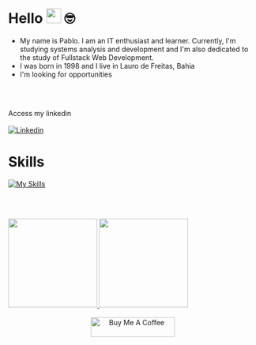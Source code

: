 # Hello <img src="https://media.giphy.com/media/hvRJCLFzcasrR4ia7z/giphy.gif" width="30"> 🤓
<ul>
  <li>My name is Pablo. I am an IT enthusiast and learner. Currently, I'm studying systems analysis and development and I'm also dedicated to the study of Fullstack Web Development.</li>
  <li>I was born in 1998 and I live in Lauro de Freitas, Bahia</li>
  <li>I'm looking for opportunities</li>
</ul>
<br><br>

Access my linkedin <br><br>
<a href="https://www.linkedin.com/in/pablosantos-cg/" target="_blank">
  <img align="center" src="https://img.shields.io/badge/LinkedIn-0077B5?style=for-the-badge&logo=linkedin&logoColor=white" alt="Linkedin"/>
</a>
<br>

# Skills

[![My Skills](https://skillicons.dev/icons?i=html,css,js,ts,sass,bootstrap,git,mysql&theme=dark)](https://skillicons.dev)

<br><br>

<div align ="center" style="display: flex;">
  <a href="https://github.com/PabloSantos-CG?tab=repositories">
  <img height="180em" src="https://github-readme-stats.vercel.app/api?username=PabloSantos-CG&show_icons=true&theme=algolia&include_all_commits=true&count_private=true"/>
  <img height="180em" src="https://github-readme-stats.vercel.app/api/top-langs/?username=PabloSantos-CG&layout=compact&langs_count=7&theme=algolia"/>
</div>

<div align="center"><br>
  <img src="https://cdn.buymeacoffee.com/buttons/default-red.png" alt="Buy Me A Coffee" height="40" width="170">
</div>

<!--
[![Anurag's GitHub stats-Dark](https://github-readme-stats.vercel.app/api?username=PabloSantos-CG&show_icons=true&theme=dark#gh-dark-mode-only)](https://github.com/PabloSantos-CG?tab=repositories)<img height="195em" src="https://github-readme-stats.vercel.app/api/top-langs/?username=PabloSantos-CG&layout=compact&langs_count=7&theme=dark"/> -->
